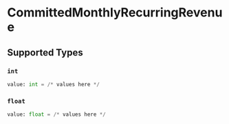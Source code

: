 # CommittedMonthlyRecurringRevenue


## Supported Types

### `int`

```python
value: int = /* values here */
```

### `float`

```python
value: float = /* values here */
```

